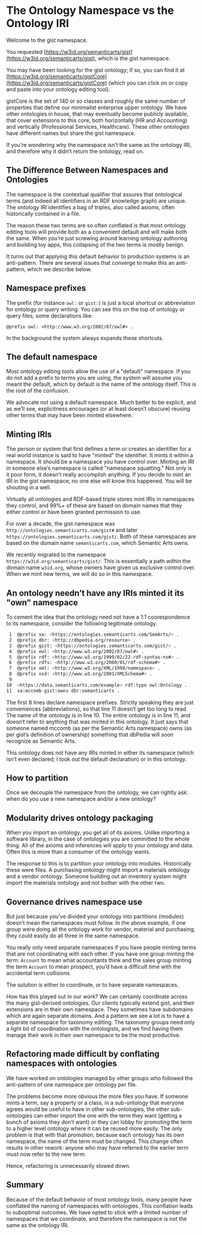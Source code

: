 The Ontology Namespace vs the Ontology IRI
=====

Welcome to the gist namespace.

You requested [https://w3id.org/semanticarts/gist](https://w3id.org/semanticarts/gist), which is the gist namespace.

You may have been looking for the gist ontology; if so, you can find it at
[https://w3id.org/semanticarts/gistCore](https://w3id.org/semanticarts/gistCore)
(which you can click on or copy and paste into your ontology editing
tool).

gistCore is the set of 140 or so classes and roughly the same number
of properties that define our minimalist enterprise upper ontology.
We have other ontologies in house, that may eventually become publicly
available, that cover extensions to this core, both horizontally (HR and
Accounting) and vertically (Professional Services, Healthcare). These
other ontologies have different names but share the gist namespace.

If you’re wondering why the namespace isn’t the same as the ontology IRI,
and therefore why it didn’t return the ontology, read on.

The Difference Between Namespaces and Ontologies
-----

The namespace is the contextual qualifier that assures that ontological
terms (and indeed all identifiers in an RDF knowledge graph) are unique.
The ontology IRI identifies a bag of triples, also called axioms, often
historically contained in a file.

The reason these two terms are so often conflated is that most ontology
editing tools will provide both as a convenient default and will make both
the same. When you’re just screwing around learning ontology authoring
and building toy apps, this collapsing of the two terms is mostly benign.

It turns out that applying this default behavior to production systems is
an anti-pattern. There are several issues that converge to make this an
anti-pattern, which we describe below.

Namespace prefixes
-----

The prefix (for instance `owl:` or `gist:`) is just a local shortcut or abbreviation
for ontology or query writing. You can see this on the top of ontology
or query files, some declarations like:

`@prefix owl: <http://www.w3.org/2002/07/owl#> .`

In the background the system always expands these shortcuts.

The default namespace
-----

Most ontology editing tools allow the use of a "default" namespace. If
you do not add a prefix to terms you are using, the system will assume
you meant the default, which by default is the name of the ontology
itself. This is the root of the confusion.

We advocate not using a default namespace. Much better to be explicit,
and as we’ll see, explicitness encourages (or at least doesn’t obscure)
reusing other terms that may have been minted elsewhere.

Minting IRIs
-----

The person or system that first defines a term or creates an identifier
for a real world instance is said to have "minted" the identifier. It
mints it within a namespace. It should be a namespace you have
control over. Minting an IRI in someone else’s namespace is called
"namespace squatting." Not only is it poor form, it doesn’t really
accomplish anything. If you decide to mint an IRI in the gist
namespace, no one else will know this happened. You will be shouting
in a well.

Virtually all ontologies and RDF-based triple stores mint IRIs in
namespaces they control, and 99%+ of these are based on domain names
that they either control or have been granted permission to use.

For over a decade, the gist namespace was `http://ontologies.semanticarts.com/gist#`
and later `https://ontologies.semanticarts.com/gist/`. Both of these namespaces
are based on the domain name `semanticarts.com`, which Semantic Arts owns.

We recently migrated to the namespace `https://w3id.org/semanticarts/gist/`.
This is essentially a path within the domain name `w3id.org`, whose owners
have given us exclusive control over. When we mint new terms, we will do so
in this namespace.

An ontology needn’t have any IRIs minted it its "own" namespace
-----

To cement the idea that the ontology need not have a 1:1 coorespondence to
its namespace, consider the following legitimate ontology.

```bash
 1  @prefix sa: <https://ontologies.semanticarts.com/SemArts/> .
 2  @prefix dbr: <http://dbpedia.org/resource> .
 3  @prefix gist: <https://ontologies.semanticarts.com/gist/> .
 4  @prefix owl: <http://www.w3.org/2002/07/owl#> .
 5  @prefix rdf: <http://www.w3.org/1999/02/22-rdf-syntax-ns#> .
 6  @prefix rdfs: <http://www.w3.org/2000/01/rdf-schema#> .
 7  @prefix xml: <http://www.w3.org/XML/1998/namespace> .
 8  @prefix xsd: <http://www.w3.org/2001/XMLSchema#> .
 9  
10  <https://data.semanticarts.com/example> rdf:type owl:Ontology .
11  sa:mccomb gist:owns dbr:semanticarts .
```

The first 8 lines declare namespace prefixes. Strictly speaking they are
just conveniences (abbreviations), so that line 11 doesn’t get too long
to read. The name of the ontology is in line 10. The entire ontology is
in line 11, and doesn’t refer to anything that was minted in this ontology.
It just says that someone named mccomb (as per the Semantic Arts
namespace) owns (as per gist’s definition of ownership) something
that dbPedia will soon recognize as Semantic Arts.

This ontology does not have any IRIs minted in either its namespace
(which isn’t even declared; I took out the default declaration) or
in this ontology.

How to partition
-----

Once we decouple the namespace from the ontology, we can rightly ask:
when do you use a new namespace and/or a new ontology?

Modularity drives ontology packaging
-----

When you import an ontology, you get all of its axioms. Unlike
importing a software library, in the case of ontologies you are
committed to the whole thing. All of the axioms and inferences will
apply to your ontology and data. Often this is more than a consumer
of the ontology wants.

The response to this is to partition your ontology into modules.
Historically these were files. A purchasing ontology might import a
materials ontology and a vendor ontology. Someone building out an
inventory system might import the materials ontology and not bother
with the other two.

Governance drives namespace use
-----

But just because you’ve divided your ontology into partitions (modules)
doesn’t mean the namespaces must follow. In the above example, if one
group were doing all the ontology work for vendor, material and purchasing,
they could easily do all three in the same namespace.

You really only need separate namespaces if you have people minting
terms that are not coordinating with each other. If you have one group
minting the term: `Account` to mean what accountants think and the
sales group minting the term `Account` to mean prospect, you’d have
a difficult time with the accidental term collisions.

The solution is either to coordinate, or to have separate namespaces.

How has this played out in our work? We can certainly coordinate
across the many gist-derived ontologies. Our clients typically extend
gist, and their extensions are in their own namespace. They sometimes
have subdomains which are again separate domains. And a pattern we see
a lot is to have a separate namespace for taxonomy editing. The
taxonomy groups need only a light bit of coordination with the
ontologists, and we find having them manage their work in their own
namespace to be the most productive.

Refactoring made difficult by conflating namespaces with ontologies
-----

We have worked on ontologies managed by other groups who followed
the anti-pattern of one namespace per ontology per file.

The problems become more obvious the more files you have. If someone
mints a term, say a property or a class, in a sub-ontology that everyone
agrees would be useful to have in other sub-ontologies, the other
sub-ontologies can either import the one with the term they want
(getting a bunch of axioms they don’t want) or they can lobby for
promoting the term to a higher level ontology where it can be reused
more easily. The only problem is that with that promotion, because
each ontology has its own namespace, the name of the term must be
changed. This change often results in other rework: anyone who may
have referred to the earlier term must now refer to the new term.

Hence, refactoring is unnecessarily slowed down.

Summary
-----

Because of the default behavior of most ontology tools, many people have
conflated the naming of namespaces with ontologies. This conflation
leads to suboptimal outcomes. We have opted to stick with a limited
number of namespaces that we coordinate, and therefore the namespace
is not the same as the ontology IRI.
